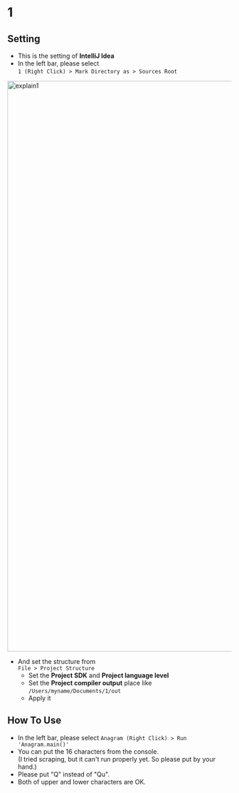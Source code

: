 # 1

## Setting
- This is the setting of **IntelliJ Idea**
- In the left bar, please select  
`1 (Right Click) > Mark Directory as > Sources Root`

<img width="1280" alt="explain1" src="https://user-images.githubusercontent.com/34668695/58686852-ed4e5400-83ba-11e9-8e0b-25276ea2776e.png">

- And set the structure from  
`File > Project Structure`
  - Set the **Project SDK** and **Project language level**
  - Set the **Project compiler output** place like  
    `/Users/myname/Documents/1/out`
  - Apply it

## How To Use
- In the left bar, please select  `Anagram (Right Click) > Run 'Anagram.main()'`
- You can put the 16 characters from the console.  
  (I tried scraping, but it can't run properly yet. So please put by your hand.)
- Please put "Q" instead of "Qu".
- Both of upper and lower characters are OK.
